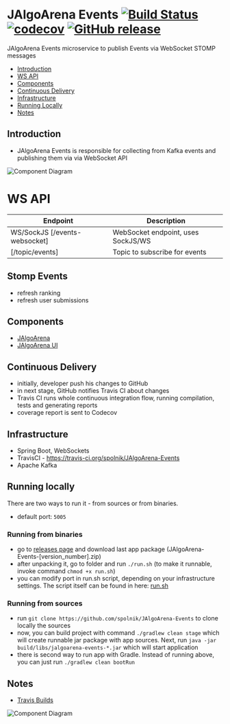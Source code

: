 # JAlgoArena Events [![Build Status](https://travis-ci.org/jalgoarena/JAlgoArena-Events.svg?branch=master)](https://travis-ci.org/jalgoarena/JAlgoArena-Events) [![codecov](https://codecov.io/gh/spolnik/JAlgoArena-Events/branch/master/graph/badge.svg)](https://codecov.io/gh/spolnik/JAlgoArena-Events) [![GitHub release](https://img.shields.io/github/release/spolnik/jalgoarena-events.svg)]()

JAlgoArena Events microservice to publish Events via WebSocket STOMP messages

- [Introduction](#introduction)
- [WS API](#ws-api)
- [Components](#components)
- [Continuous Delivery](#continuous-delivery)
- [Infrastructure](#infrastructure)
- [Running Locally](#running-locally)
- [Notes](#notes)

## Introduction

- JAlgoArena Events is responsible for collecting from Kafka events and publishing them via via WebSocket API

![Component Diagram](https://github.com/spolnik/JAlgoArena-Events/raw/master/design/component_diagram.png)

# WS API

| Endpoint | Description |
| ---- | --------------- |
| WS/SockJS [/events-websocket] | WebSocket endpoint, uses SockJS/WS |
| [/topic/events] | Topic to subscribe for events |

## Stomp Events

* refresh ranking
* refresh user submissions

## Components

- [JAlgoArena](https://github.com/spolnik/JAlgoArena)
- [JAlgoArena UI](https://github.com/spolnik/JAlgoArena-UI)

## Continuous Delivery

- initially, developer push his changes to GitHub
- in next stage, GitHub notifies Travis CI about changes
- Travis CI runs whole continuous integration flow, running compilation, tests and generating reports
- coverage report is sent to Codecov

## Infrastructure

- Spring Boot, WebSockets
- TravisCI - https://travis-ci.org/spolnik/JAlgoArena-Events
- Apache Kafka

## Running locally

There are two ways to run it - from sources or from binaries.
- default port: `5005`

### Running from binaries
- go to [releases page](https://github.com/spolnik/JAlgoArena-Events/releases) and download last app package (JAlgoArena-Events-[version_number].zip)
- after unpacking it, go to folder and run `./run.sh` (to make it runnable, invoke command `chmod +x run.sh`)
- you can modify port in run.sh script, depending on your infrastructure settings. The script itself can be found in here: [run.sh](run.sh)

### Running from sources
- run `git clone https://github.com/spolnik/JAlgoArena-Events` to clone locally the sources
- now, you can build project with command `./gradlew clean stage` which will create runnable jar package with app sources. Next, run `java -jar build/libs/jalgoarena-events-*.jar` which will start application
- there is second way to run app with Gradle. Instead of running above, you can just run `./gradlew clean bootRun`

## Notes
- [Travis Builds](https://travis-ci.org/spolnik)

![Component Diagram](https://github.com/spolnik/JAlgoArena/raw/master/design/JAlgoArena_Logo.png)
